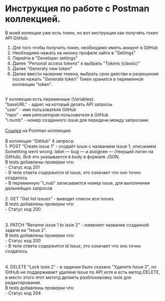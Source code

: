 # Инструкция по работе с Postman коллекцией.

В моей колекции уже есть токен, но вот инструкции как получять токен API GitHub:
1. Для того чтобы получить токен, необходимо иметь аккаунт в GitHub 
2. Необходимо нажать на иконку профиля зайти в "Settings"
3. Перейти в "Developer settings" 
4. Далее "Personal access tokens" и выбрать "Tokens (classic)"
5. Далее "Generatу new token"
6. Далее ввести название токена, выбрать срок действи и разрешения после нажать "Generate token"
Токен хранится в переменной коллекции "token".
<br>
У коллекции есть переменные (Variables): <br>
"baseURL" - адрес на который делать API запросы<br>
"user" - имя пользователя GitHub<br>
"repo" - имя репозитория пользователя в GitHub<br>
"i.numb" - номер созданного issue для передачи между запросами<br>
<br>
<a href="https://github.com/stalker2rus/test/blob/main/GitHub.postman_collection.json")>Ссылка</a> на Postman коллекцию
<br> 
<br> 
В коллекция "GitHub" 4 запроса:
<br>
1. POST “Create issue 1” - cоздаёт issue с названием Issue 1, описанием Something went wrong. label — bug — и assignee — (текущий логин на GitHub). Всё это указывается в body в формате JSON.    <br> 
В tests добавлены проверки что:  <br> 
- Статус код 201<br> 
- В теле ответа содержится id issue, это означает что оно точно создалось <br> 
- В переменную "i_nub" записывается номер issue, для выполнения дальнейщих запросов  <br>
<br> 
2. GET "Get list issues" - выводит список все issues. <br>
В tests добавлены проверки что:<br> 
 - Статус код 200<br> 
<br> 
<br> 
3. PATCH “Rename issue 1 to issie 2” - изменяет название созданной задачи на "Issue 2".<br>    
В tests добавлены проверки что:<br> 
 - Статус код 200<br> 
 - В теле ответа содержится id issue, это означает что оно точно создалось<br> 
<br> 
<br>  
4. DELETE “Lock issie 2” - в задании было сказано "Удалите Issue 2", но GitHub не поддерживает удалене Issue по API хотя и есть метод DELETE, в место этого этот метотд делаеть разблокировку issie для редактирования.<br>    
В tests добавлены проверки что:<br> 
 - Статус код 204<br> 
